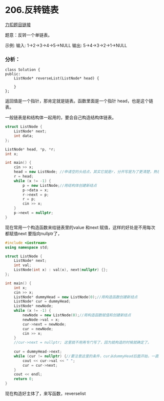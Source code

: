 # 206.反转链表

[力扣题目链接](https://leetcode.cn/problems/reverse-linked-list/) 

题意：反转一个单链表。

示例: 输入: 1->2->3->4->5->NULL 输出: 5->4->3->2->1->NULL

### 分析：

```
class Solution {
public:
    ListNode* reverseList(ListNode* head) {

    }
};
```

返回值是一个指针，那肯定就是链表。函数里面是一个指针 head，也是这个链表。

一般链表是和结构体一起用的，要会自己构造结构体链表。

```cpp
struct ListNode {
	ListNode* next;
    int data;
};

ListNode* head, *p, *r;
int x;

int main() {
	cin >> x;
	head = new ListNode; //申请空的头结点，其实它就是r，分开写是为了更清楚，熟悉了之后可以用一个变量表示
	r = head;
	while (x != -1) {
		p = new ListNode;//用结构体创建新结点
		p->data = x;
		r->next = p;
		r = p;
		cin >> x;
	}
	p->next = nullptr;
}
```

现在常用一个构造函数来给链表里的value 和next 赋值，这样的好处是不用每次都赋值next 要指向nullptr了，

```cpp
#include <iostream>
using namespace std;

struct ListNode {
	ListNode* next;
	int val;
	ListNode(int x) : val(x), next(nullptr) {};
};

int main() {
	int x;
	cin >> x;
	ListNode* dummyHead = new ListNode(0);//用构造函数创建新结点
	ListNode* cur = dummyHead;
	ListNode* newNode;
	while (x != -1) {
		newNode = new ListNode(0);//用构造函数赋值和创建新结点
		newNode->val = x;
		cur->next = newNode;
		cur = newNode;
		cin >> x;
	}
	//cur->next = nullptr; 这里就不用再专门写了，因为就构造的时候就确定了。
	
	cur = dummyHead->next;
	while (cur != nullptr) {//要注意这里的条件，cur从dummyHead后面开始，一直到它不是nullptr为止
		cout << cur->val << " ";
		cur = cur->next;
	}
	cout << endl;
	return 0;
}
```

现在构造好主体了，来写函数，reverselist